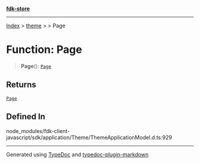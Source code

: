[**fdk-store**](../../../README.md)
***

[Index](../../../API.md) > [theme](../../README.md) > [<internal>](../README.md) > Page

# Function: Page

> **Page**(): [`Page`](../type-aliases/type-alias.Page.md)

## Returns

[`Page`](../type-aliases/type-alias.Page.md)

## Defined In

node\_modules/fdk-client-javascript/sdk/application/Theme/ThemeApplicationModel.d.ts:929

***
Generated using [TypeDoc](https://typedoc.org/) and [typedoc-plugin-markdown](https://www.npmjs.com/package/typedoc-plugin-markdown)
